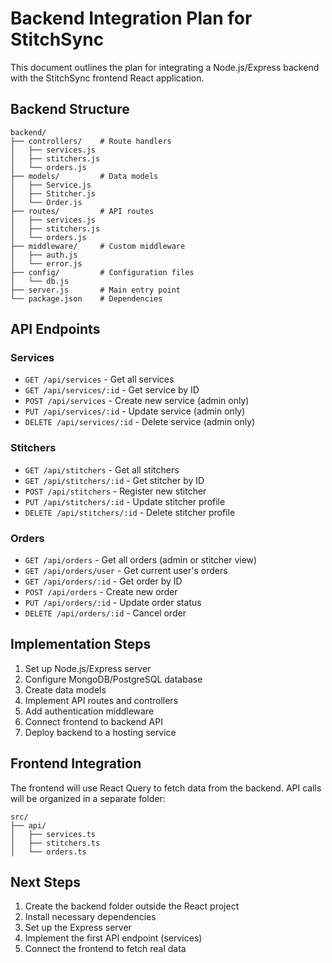 
# Backend Integration Plan for StitchSync

This document outlines the plan for integrating a Node.js/Express backend with the StitchSync frontend React application.

## Backend Structure

```
backend/
├── controllers/    # Route handlers
│   ├── services.js
│   ├── stitchers.js
│   └── orders.js
├── models/         # Data models
│   ├── Service.js
│   ├── Stitcher.js
│   └── Order.js
├── routes/         # API routes
│   ├── services.js
│   ├── stitchers.js
│   └── orders.js
├── middleware/     # Custom middleware
│   ├── auth.js
│   └── error.js
├── config/         # Configuration files
│   └── db.js
├── server.js       # Main entry point
└── package.json    # Dependencies
```

## API Endpoints

### Services
- `GET /api/services` - Get all services
- `GET /api/services/:id` - Get service by ID
- `POST /api/services` - Create new service (admin only)
- `PUT /api/services/:id` - Update service (admin only)
- `DELETE /api/services/:id` - Delete service (admin only)

### Stitchers
- `GET /api/stitchers` - Get all stitchers
- `GET /api/stitchers/:id` - Get stitcher by ID
- `POST /api/stitchers` - Register new stitcher
- `PUT /api/stitchers/:id` - Update stitcher profile
- `DELETE /api/stitchers/:id` - Delete stitcher profile

### Orders
- `GET /api/orders` - Get all orders (admin or stitcher view)
- `GET /api/orders/user` - Get current user's orders
- `GET /api/orders/:id` - Get order by ID
- `POST /api/orders` - Create new order
- `PUT /api/orders/:id` - Update order status
- `DELETE /api/orders/:id` - Cancel order

## Implementation Steps

1. Set up Node.js/Express server
2. Configure MongoDB/PostgreSQL database
3. Create data models
4. Implement API routes and controllers
5. Add authentication middleware
6. Connect frontend to backend API
7. Deploy backend to a hosting service

## Frontend Integration

The frontend will use React Query to fetch data from the backend. API calls will be organized in a separate folder:

```
src/
├── api/
│   ├── services.ts
│   ├── stitchers.ts
│   └── orders.ts
```

## Next Steps

1. Create the backend folder outside the React project
2. Install necessary dependencies
3. Set up the Express server
4. Implement the first API endpoint (services)
5. Connect the frontend to fetch real data
